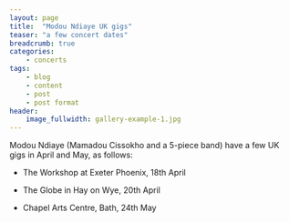 ```yaml
---
layout: page
title:  "Modou Ndiaye UK gigs"
teaser: "a few concert dates"
breadcrumb: true
categories:
    - concerts
tags:
    - blog
    - content
    - post
    - post format
header:
    image_fullwidth: gallery-example-1.jpg
---
```

Modou Ndiaye (Mamadou Cissokho and a 5-piece band) have a few UK gigs in April and May, as follows:

* The Workshop at Exeter Phoenix, 18th April

* The Globe in Hay on Wye, 20th April

* Chapel Arts Centre, Bath, 24th May
